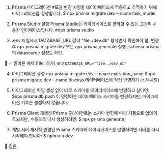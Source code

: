 1. Prisma 마이그레이션
    #모델 변경 사항을 데이터베이스에 적용하고 추적하기 위해 마이그레이션을 실행합니다.
    $ npx prisma migrate dev --name task_model


2. Prisma Studio 실행
    Prisma Studio는 데이터베이스를 관리할 수 있는 그래픽 사용자 인터페이스입니다.
    #npx prisma studio


3. .env 파일에서 DATABASE_URL 값이 "file:./dev.db" 형식인지 확인해야 함.
    변경 후 npx prisma migrate dev 또는 npx prisma generate 실행.
    schema.prisma의 datasource 설정도 확인.

📌 ✅ 올바른 예제 (file: 추가)
    env
    ```
    DATABASE_URL="file:./dev.db"
    ```


4. 마이그레이션 생성
    npx prisma migrate dev --name migration_name
    $npx prisma migrate dev --name discuss
    데이터베이스에 직접 반영하기 (선택사항)


5. 마이그레이션 파일 생성 없이 바로 스키마를 데이터베이스에 반영하고 싶다면:
    $npx prisma db push
    이 명령어는 데이터베이스 스키마를 변경하지만, 마이그레이션 기록은 생성하지 않습니다.
 

6. Prisma Client 재생성
    Prisma 클라이언트는 스키마 변경에 따라 자동으로 업데이트되지만, 수동으로 다시 생성하려면:
    $ npx prisma generate
 

7. 개발 서버 재시작
    변경된 Prisma 스키마와 데이터베이스를 반영하려면 서버를 다시 시작해야 합니다:
    $ npm run dev

🎯 결론